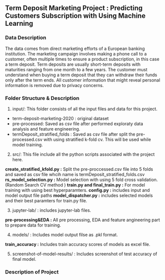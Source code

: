 ## Term Deposit Marketing Project : Predicting Customers Subscription with Using Machine Learning 

### Data Description 

The data comes from direct marketing efforts of a European banking institution. The marketing campaign involves making a phone call to a customer, often multiple times to ensure a product subscription, in this case a term deposit. Term deposits are usually short-term deposits with maturities ranging from one month to a few years. The customer must understand when buying a term deposit that they can withdraw their funds only after the term ends. All customer information that might reveal personal information is removed due to privacy concerns.

### Folder Structure & Description

1. input/:  This folder consists of all the input files and data for this project.

- term-deposit-marketing-2020 : original dataset
- pre-processed: Saved as csv file after performed exploraty data analysis and feature engineering.
- termDeposit_stratified_folds : Saved as csv file after split the pre-processed.csv with using stratified k-fold cv. This will be used while model training.

2. src/: This file include all the python scripts associated with the project here.

 **create_stratified_kfold.py :** Split the pre-proccessed.csv file into 5 folds and saved as csv file whcih name is termDeposit_stratified_folds.csv
 **rs_model_selection.py :** Model selection with using 5 fold cross validation. (Random Search CV method )
 **train.py and final_train.py :** For model training with using best hyperparamters.
 **config.py :** includes input and model output file paths
 **model_dispatcher.py :** includes selected models and their best paramters for train.py file. 

3. jupyter-lab/ : includes jupyter-lab files.

 **pre-processing&EDA :** All pre processing, EDA and feature angineering part to prepare data for training.

4. models/ : Includes model output filse as .pkl format.

  **train_accuracy :** Includes train accuracy scores of models as excel file.
    
5. screenshot-of-model-results/ : Includes screenshot of test accuracy of final model.

### Description of Project 


